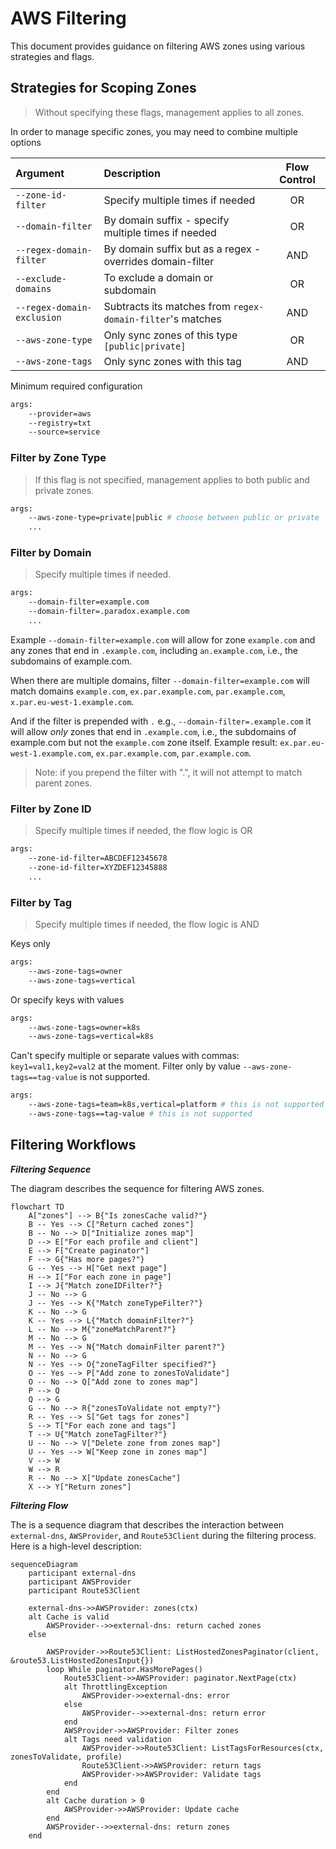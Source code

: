 # AWS Filtering

This document provides guidance on filtering AWS zones using various strategies and flags.

## Strategies for Scoping Zones

> Without specifying these flags, management applies to all zones.

In order to manage specific zones,  you may need to combine multiple options

| Argument                   | Description                                                | Flow Control |
|:---------------------------|:-----------------------------------------------------------|:------------:|
| `--zone-id-filter`         | Specify multiple times if needed                           |      OR      |
| `--domain-filter`          | By domain suffix - specify multiple times if needed        |      OR      |
| `--regex-domain-filter`    | By domain suffix but as a regex - overrides domain-filter  |     AND      |
| `--exclude-domains`        | To exclude a domain or subdomain                           |      OR      |
| `--regex-domain-exclusion` | Subtracts its matches from `regex-domain-filter`'s matches |     AND      |
| `--aws-zone-type`          | Only sync zones of this type `[public\|private]`           |      OR      |
| `--aws-zone-tags`          | Only sync zones with this tag                              |     AND      |

Minimum required configuration

```sh
args:
    --provider=aws
    --registry=txt
    --source=service
```

### Filter by Zone Type

> If this flag is not specified, management applies to both public and private zones.

```sh
args:
    --aws-zone-type=private|public # choose between public or private
    ...
```

### Filter by Domain

> Specify multiple times if needed.

```sh
args:
    --domain-filter=example.com
    --domain-filter=.paradox.example.com
    ...
```

Example `--domain-filter=example.com` will allow for zone `example.com` and any zones that end in `.example.com`, including `an.example.com`, i.e., the subdomains of example.com.

When there are multiple domains, filter `--domain-filter=example.com` will match domains `example.com`, `ex.par.example.com`, `par.example.com`, `x.par.eu-west-1.example.com`.

And if the filter is prepended with `.` e.g., `--domain-filter=.example.com` it will allow *only* zones that end in `.example.com`, i.e., the subdomains of example.com but not the `example.com` zone itself. Example result: `ex.par.eu-west-1.example.com`, `ex.par.example.com`, `par.example.com`.

> Note: if you prepend the filter with ".", it will not attempt to match parent zones.

### Filter by Zone ID

> Specify multiple times if needed, the flow logic is OR

```sh
args:
    --zone-id-filter=ABCDEF12345678
    --zone-id-filter=XYZDEF12345888
    ...
```

### Filter by Tag

> Specify multiple times if needed, the flow logic is AND

Keys only

```sh
args:
    --aws-zone-tags=owner
    --aws-zone-tags=vertical
```

Or specify keys with values

```sh
args:
    --aws-zone-tags=owner=k8s
    --aws-zone-tags=vertical=k8s
```

Can't specify multiple or separate values with commas: `key1=val1,key2=val2` at the moment.
Filter only by value `--aws-zone-tags==tag-value` is not supported.

```sh
args:
    --aws-zone-tags=team=k8s,vertical=platform # this is not supported
    --aws-zone-tags==tag-value # this is not supported
```

## Filtering Workflows

***Filtering Sequence***

The diagram describes the sequence for filtering AWS zones.

```mermaid
flowchart TD
    A["zones"] --> B{"Is zonesCache valid?"}
    B -- Yes --> C["Return cached zones"]
    B -- No --> D["Initialize zones map"]
    D --> E["For each profile and client"]
    E --> F["Create paginator"]
    F --> G{"Has more pages?"}
    G -- Yes --> H["Get next page"]
    H --> I["For each zone in page"]
    I --> J{"Match zoneIDFilter?"}
    J -- No --> G
    J -- Yes --> K{"Match zoneTypeFilter?"}
    K -- No --> G
    K -- Yes --> L{"Match domainFilter?"}
    L -- No --> M{"zoneMatchParent?"}
    M -- No --> G
    M -- Yes --> N{"Match domainFilter parent?"}
    N -- No --> G
    N -- Yes --> O{"zoneTagFilter specified?"}
    O -- Yes --> P["Add zone to zonesToValidate"]
    O -- No --> Q["Add zone to zones map"]
    P --> Q
    Q --> G
    G -- No --> R{"zonesToValidate not empty?"}
    R -- Yes --> S["Get tags for zones"]
    S --> T["For each zone and tags"]
    T --> U{"Match zoneTagFilter?"}
    U -- No --> V["Delete zone from zones map"]
    U -- Yes --> W["Keep zone in zones map"]
    V --> W
    W --> R
    R -- No --> X["Update zonesCache"]
    X --> Y["Return zones"]
```

***Filtering Flow***

The is a sequence diagram that describes the interaction between `external-dns`, `AWSProvider`, and `Route53Client`
during the filtering process. Here is a high-level description:

```mermaid
sequenceDiagram
    participant external-dns
    participant AWSProvider
    participant Route53Client

    external-dns->>AWSProvider: zones(ctx)
    alt Cache is valid
        AWSProvider-->>external-dns: return cached zones
    else

        AWSProvider->>Route53Client: ListHostedZonesPaginator(client, &route53.ListHostedZonesInput{})
        loop While paginator.HasMorePages()
            Route53Client->>AWSProvider: paginator.NextPage(ctx)
            alt ThrottlingException
                AWSProvider->>external-dns: error
            else
                AWSProvider-->>external-dns: return error
            end
            AWSProvider->>AWSProvider: Filter zones
            alt Tags need validation
                AWSProvider->>Route53Client: ListTagsForResources(ctx, zonesToValidate, profile)
                Route53Client->>AWSProvider: return tags
                AWSProvider->>AWSProvider: Validate tags
            end
        end
        alt Cache duration > 0
            AWSProvider->>AWSProvider: Update cache
        end
        AWSProvider-->>external-dns: return zones
    end
```
